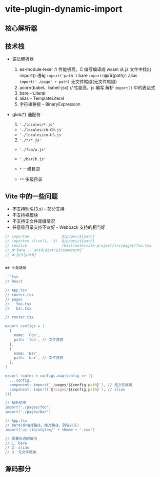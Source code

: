 # vite-plugin-dynamic-import

## 核心解析器

## 技术栈

- 语法解析器
  1. es-module-lexer // 性能极高，C 编写编译成 wasm
    从 js 文件中找出 import() 语句
    `import('path')`            bare
    `import(`@/${path}`)`       alias
    `import('./page' + path)`   无文件尾缀(无文件尾缀)
  2. acorn(babel、babel-jsx) // 性能高，js 编写
    解析 `import()` 中的表达式
    1. bare     - Literal
    2. alias    - TemplateLiteral
    3. 字符串拼接 - BinaryExpression

- glob(*) 通配符
  1. `'./locales/*.js'`
    - `'./locales/zh-CN.js'`
    - `'./locales/en-US.js'`
  2. `'./*/*.js'`
    - `'./foo/a.js'`
    - `'./bar/b.js'`

  - `*` 一级目录
  - `**` 多级目录

## Vite 中的一些问题

- 不支持别名(3.x) - 部分支持
- 不支持裸模块
- 不支持无文件尾缀情况
- 任意级目录支持不友好 - Webpack 支持的相当好

```ts
// importee              `@/pages/${path}`
// importee.slice(1, -1)  @/pages/${path}
// resolve                /User/aotm/vite-project/src/pages/foo.tsx
// ❌ bare - `antd/dist/${component}`
// ❌ @/${path}
``

## 业务场景

```tsx
// React

// App.tsx
// router.tsx
// pages
//   foo.tsx
//   bar.tsx

// router.tsx

export configs = [
  {
    name: 'Foo',
    path: 'foo', // 文件路径
  },
  {
    name: 'Bar',
    path: 'bar', // 文件路径
  },
]

export routes = configs.map(config => ({
  ...config,
  component: import(`./pages/${config.path}`), // 无文件尾缀
  component: import(`@/pages/${config.path}`), // alias
}))

// 解析结果
import('./pages/foo')
import('./pages/bar')

// App.tsx
// bare(非相对路径、绝对路径、别名开头)
import('ui-lib/styles/' + theme + '.css')

// 需要处理的情况
// 1. bare
// 2. alias
// 3. 无文件尾缀
```

## 源码部分
